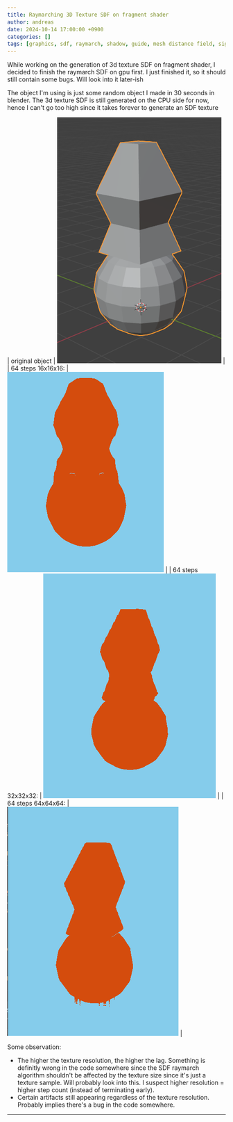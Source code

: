 ```yaml
---
title: Raymarching 3D Texture SDF on fragment shader 
author: andreas
date: 2024-10-14 17:00:00 +0900
categories: []
tags: [graphics, sdf, raymarch, shadow, guide, mesh distance field, signed distance field, opengl, c++]
---
```

While working on the generation of 3d texture SDF on fragment shader, I decided to finish the raymarch SDF on gpu first. I just finished it, so it should still contain some bugs. Will look into it later-ish


The object I'm using is just some random object I made in 30 seconds in blender. The 3d texture SDF is still generated on the CPU side for now, hence I can't go too high since it takes forever to generate an SDF texture

| original object | ![Original object](../assets/img/post_img/2024-10-14-sdf-raymarch-on-gpu/original-model.png) |
| 64 steps 16x16x16: | ![16x16x16](../assets/img/post_img/2024-10-14-sdf-raymarch-on-gpu/16.png) | 
| 64 steps 32x32x32: | ![32x32x32](../assets/img/post_img/2024-10-14-sdf-raymarch-on-gpu/32.png) |
| 64 steps 64x64x64: | ![64x64x64](../assets/img/post_img/2024-10-14-sdf-raymarch-on-gpu/64.png) |

Some observation:
- The higher the texture resolution, the higher the lag. Something is definitly wrong in the code somewhere since the SDF raymarch algorithm shouldn't be affected by the texture size since it's just a texture sample. Will probably look into this. I suspect higher resolution = higher step count (instead of terminating early).  
- Certain artifacts still appearing regardless of the texture resolution. Probably implies there's a bug in the code somewhere.

---
